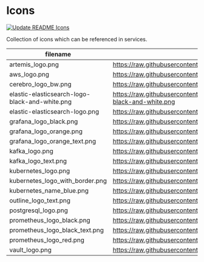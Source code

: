 # Icons

[![Update README Icons](https://github.com/borkempire/icons/main/workflows/update_readme.yml/badge.svg)](https://github.com/borkempire/icons/main/workflows/update_readme.yml)

Collection of icons which can be referenced in services.

<!-- ICONS START -->
| filename | raw url |
| --- | --- |
| artemis_logo.png | https://raw.githubusercontent.com/borkempire/icons/actions/icons/artemis_logo.png |
| aws_logo.png | https://raw.githubusercontent.com/borkempire/icons/actions/icons/aws_logo.png |
| cerebro_logo_bw.png | https://raw.githubusercontent.com/borkempire/icons/actions/icons/cerebro_logo_bw.png |
| elastic-elasticsearch-logo-black-and-white.png | https://raw.githubusercontent.com/borkempire/icons/actions/icons/elastic-elasticsearch-logo-black-and-white.png |
| elastic-elasticsearch-logo.png | https://raw.githubusercontent.com/borkempire/icons/actions/icons/elastic-elasticsearch-logo.png |
| grafana_logo_black.png | https://raw.githubusercontent.com/borkempire/icons/actions/icons/grafana_logo_black.png |
| grafana_logo_orange.png | https://raw.githubusercontent.com/borkempire/icons/actions/icons/grafana_logo_orange.png |
| grafana_logo_orange_text.png | https://raw.githubusercontent.com/borkempire/icons/actions/icons/grafana_logo_orange_text.png |
| kafka_logo.png | https://raw.githubusercontent.com/borkempire/icons/actions/icons/kafka_logo.png |
| kafka_logo_text.png | https://raw.githubusercontent.com/borkempire/icons/actions/icons/kafka_logo_text.png |
| kubernetes_logo.png | https://raw.githubusercontent.com/borkempire/icons/actions/icons/kubernetes_logo.png |
| kubernetes_logo_with_border.png | https://raw.githubusercontent.com/borkempire/icons/actions/icons/kubernetes_logo_with_border.png |
| kubernetes_name_blue.png | https://raw.githubusercontent.com/borkempire/icons/actions/icons/kubernetes_name_blue.png |
| outline_logo_text.png | https://raw.githubusercontent.com/borkempire/icons/actions/icons/outline_logo_text.png |
| postgresql_logo.png | https://raw.githubusercontent.com/borkempire/icons/actions/icons/postgresql_logo.png |
| prometheus_logo_black.png | https://raw.githubusercontent.com/borkempire/icons/actions/icons/prometheus_logo_black.png |
| prometheus_logo_black_text.png | https://raw.githubusercontent.com/borkempire/icons/actions/icons/prometheus_logo_black_text.png |
| prometheus_logo_red.png | https://raw.githubusercontent.com/borkempire/icons/actions/icons/prometheus_logo_red.png |
| vault_logo.png | https://raw.githubusercontent.com/borkempire/icons/actions/icons/vault_logo.png |
<!-- ICONS END -->
